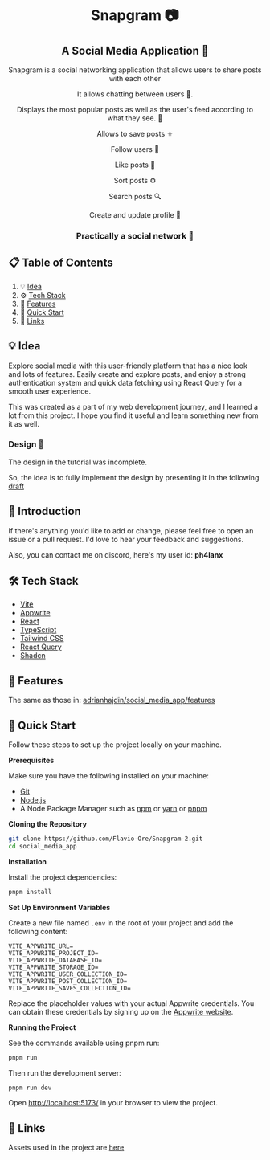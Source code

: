 <div align="center">
  <h1>Snapgram 📷</h1>
  <h2 align="center">A Social Media Application 💪</h3>
  <p>Snapgram is a social networking application that allows users to share posts with each other</p>
  <p>It allows chatting between users 💭.</p>
  <p>Displays the most popular posts as well as the user's feed according to what they see. 👀</p>
  <p>Allows to save posts ⚜</p>
  <p>Follow users 👥</p>
  <p>Like posts 💓</p>
  <p>Sort posts ⚙</p>
  <p>Search posts 🔍</p>
  <p>Create and update profile 🤺</p>
  <h3>Practically a social network 🤯</h4>
</div>

## 📋 <a name="table">Table of Contents</a>

1. 💡 [Idea](#💡-idea)
2. ⚙️ [Tech Stack](#🛠️-tech-stack)
3. 🔋 [Features](#🔋-features)
4. 🤸 [Quick Start](#🤸-quick-start)
5. 🔗 [Links](#🔗-links)

## <a name="idea">💡 Idea</a>

Explore social media with this user-friendly platform that has a nice look and lots of features. Easily create and explore posts, and enjoy a strong authentication system and quick data fetching using React Query for a smooth user experience.

This was created as a part of my web development journey, and I learned a lot from this project. I hope you find it useful and learn something new from it as well.

### Design 🎨

The design in the tutorial was incomplete.

So, the idea is to fully implement the design by presenting it in the following [draft](https://www.figma.com/file/TGm6gNug6PEwEbV8M0Kyll/JSM-YT---Instagram-Clone?type=design&node-id=0%3A1&mode=design&t=MMi94RIN0QbI3izb-1)

## <a name="introduction">🤖 Introduction</a>

If there's anything you'd like to add or change, please feel free to open an issue or a pull request. I'd love to hear your feedback and suggestions.

Also, you can contact me on discord, here's my user id: **ph4lanx**

## <a name="tech-stack">🛠️ Tech Stack</a>

- [Vite](https://vitejs.dev/)
- [Appwrite](https://appwrite.io/)
- [React](https://reactjs.org/)
- [TypeScript](https://www.typescriptlang.org/)
- [Tailwind CSS](https://tailwindcss.com/)
- [React Query](https://tanstack.com/query/latest/)
- [Shadcn](https://ui.shadcn.com/)

## 🔋 <a name="features">Features</a>

The same as those in: [adrianhajdin/social_media_app/features](https://github.com/adrianhajdin/social_media_app?tab=readme-ov-file#-features)

## <a name="quick-start">🤸 Quick Start</a>

Follow these steps to set up the project locally on your machine.

**Prerequisites**

Make sure you have the following installed on your machine:

- [Git](https://git-scm.com/)
- [Node.js](https://nodejs.org/en)
- A Node Package Manager such as [npm](https://www.npmjs.com/) or [yarn](https://yarnpkg.com/) or [pnpm](https://pnpm.io/)

**Cloning the Repository**

```bash
git clone https://github.com/Flavio-Ore/Snapgram-2.git
cd social_media_app
```

**Installation**

Install the project dependencies:

```bash
pnpm install
```

**Set Up Environment Variables**

Create a new file named `.env` in the root of your project and add the following content:

```env
VITE_APPWRITE_URL=
VITE_APPWRITE_PROJECT_ID=
VITE_APPWRITE_DATABASE_ID=
VITE_APPWRITE_STORAGE_ID=
VITE_APPWRITE_USER_COLLECTION_ID=
VITE_APPWRITE_POST_COLLECTION_ID=
VITE_APPWRITE_SAVES_COLLECTION_ID=
```

Replace the placeholder values with your actual Appwrite credentials. You can obtain these credentials by signing up on the [Appwrite website](https://appwrite.io/).

**Running the Project**

See the commands available using pnpm run:

```bash
pnpm run
```

Then run the development server:

```bash
pnpm run dev
```

Open [http://localhost:5173/](http://localhost:5173/) in your browser to view the project.

## <a name="links">🔗 Links</a>

Assets used in the project are [here](https://drive.google.com/file/d/13_7FofRAC3wARqPtAVPi53QNJJRd5RH_/view?usp=sharing)
